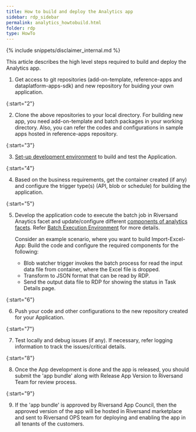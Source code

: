 ```yaml
---
title: How to build and deploy the Analytics app
sidebar: rdp_sidebar
permalink: analytics_howtobuild.html
folder: rdp
type: HowTo
---
```


{% include snippets/disclaimer_internal.md %} 

This article describes the high level steps required to build and deploy the Analytics app.

1. Get access to git repositories (add-on-template, reference-apps and 
dataplatform-apps-sdk) and new repository for buiding your own application.

{:start="2"}

2. Clone the above repositories to your local directory. For building new app, you need add-on-template and batch packages in your working directory. Also, you can refer the codes and configurations in sample apps hosted in reference-apps repository.

{:start="3"}

3. [Set-up development environment](analytics_prereq.html) to build and test the Application.

{:start="4"}

4. Based on the business requirements, get the container created (if any) and configure the trigger type(s) (API, blob or schedule) for building the application.

{:start="5"}

5. Develop the application code to execute the batch job in Riversand Anaytics facet and update/configure different [components of analytics facets](analytics_components.html). Refer [Batch Execution Environment](setup_batchexecenv.html) for more details.

   Consider an example scenario, where you want to build Import-Excel-App: Build the code and configure the required components for the following:

   * Blob watcher trigger invokes the batch process for read the input data file from container, where the Excel file is dropped.
   * Transform to JSON format that can be read by RDP.
   * Send the output data file to RDP for showing the status in Task Details page.

{:start="6"}

6. Push your code and other configurations to the new repository created for your Application.

{:start="7"}

7. Test locally and debug issues (if any). If necessary, refer logging information to track the issues/critical details.

{:start="8"}

8. Once the App development is done and the app is released, you should submit the 'app bundle' along with Release App Version to Riversand Team for review process.

{:start="9"}

9. If the 'app bundle' is approved by Riversand App Council, then the approved version of the app will be hosted in Riversand marketplace and sent to Riversand OPS team for deploying and enabling the app in all tenants of the customers.